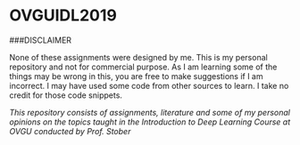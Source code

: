 # OVGUIDL2019
###DISCLAIMER

None of these assignments were designed by me. This is my personal repository and not for commercial purpose. As I am learning some of the things may be wrong in this, you are free to make suggestions if I am incorrect. I may have used some code from other sources to learn. I take no credit for those code snippets.

_This repository consists of assignments, literature and some of my personal opinions on the topics taught in the Introduction to Deep Learning Course at OVGU conducted by Prof. Stober_
